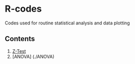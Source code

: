 # R-codes
Codes used for routine statistical analysis and data plotting

## Contents

1. [Z-Test](./ZTest)
2. [ANOVA] (./ANOVA)
